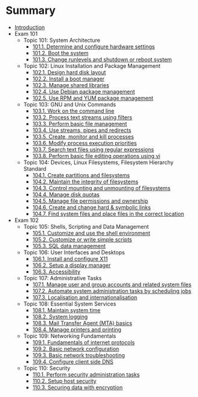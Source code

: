 # Summary

* [Introduction](README.md)
* Exam 101
	* Topic 101: System Architecture
		* [101.1. Determine and configure hardware settings](1011_determine_and_configure_hardware_settings.md)
		* [101.2. Boot the system](1012_boot_the_system.md)
		* [101.3. Change runlevels and shutdown or reboot system](1013_change_runlevels_and_shutdown_or_reboot_system.md)
	* Topic 102: Linux Installation and Package Management
		* [102.1. Design hard disk layout](1021_design_hard_disk_layout.md)
		* [102.2. Install a boot manager](1022_install_a_boot_manager.md)
		* [102.3. Manage shared libraries](1023_manage_shared_libraries.md)
		* [102.4. Use Debian package management](1024_use_debian_package_management.md)
		* [102.5. Use RPM and YUM package management](1025_use_rpm_and_yum_package_management.md)
	* Topic 103: GNU and Unix Commands
		* [103.1. Work on the command line](1031_work_on_the_command_line.md)
		* [103.2. Process text streams using filters](1032_process_text_streams_using_filters.md)
		* [103.3. Perform basic file management](1033_perform_basic_file_management.md)
		* [103.4. Use streams, pipes and redirects](1034_use_streams,_pipes_and_redirects.md)
		* [103.5. Create, monitor and kill processes](1035_create,_monitor_and_kill_processes.md)
		* [103.6. Modify process execution priorities](1036_modify_process_execution_priorities.md)
		* [103.7. Search text files using regular expressions](1037_search_text_files_using_regular_expressions.md)
		* [103.8. Perform basic file editing operations using vi](1038_perform_basic_file_editing_operations_using_vi.md)
	* Topic 104: Devices, Linux Filesystems, Filesystem Hierarchy Standard
		* [104.1. Create partitions and filesystems](1041_create_partitions_and_filesystems.md)
		* [104.2. Maintain the integrity of filesystems](1042_maintain_the_integrity_of_filesystems.md)
		* [104.3. Control mounting and unmounting of filesystems](1043_control_mounting_and_unmounting_of_filesystems.md)
		* [104.4. Manage disk quotas](1044_manage_disk_quotas.md)
		* [104.5. Manage file permissions and ownership](1045_manage_file_permissions_and_ownership.md)
		* [104.6. Create and change hard & symbolic links](1046_create_and_change_hard_&_symbolic_links.md)
		* [104.7. Find system files and place files in the correct location](1047_find_system_files_and_place_files_in_the_correct_location.md)
* Exam 102
	* Topic 105: Shells, Scripting and Data Management
		* [105.1. Customize and use the shell environment](1051_customize_and_use_the_shell_environment.md)
		* [105.2. Customize or write simple scripts](1052_customize_or_write_simple_scripts.md)
		* [105.3. SQL data management](1053_sql_data_management.md)
	* Topic 106: User Interfaces and Desktops
		* [106.1. Install and configure X11](1061_install_and_configure_x11.md)
		* [106.2. Setup a display manager](1062_setup_a_display_manager.md)
		* [106.3. Accessibility](1063_accessibility.md)
	* Topic 107: Administrative Tasks
		* [107.1. Manage user and group accounts and related system files](1071_manage_user_and_group_accounts_and_related_system_files.md)
		* [107.2. Automate system administration tasks by scheduling jobs](1072_automate_system_administration_tasks_by_scheduling_jobs.md)
		* [107.3. Localisation and internationalisation](1073_localisation_and_internationalisation.md)
	* Topic 108: Essential System Services
		* [108.1. Maintain system time](1081_maintain_system_time.md)
		* [108.2. System logging](1082_system_logging.md)
		* [108.3. Mail Transfer Agent (MTA) basics](1083_mail_transfer_agent_mta_basics.md)
		* [108.4. Manage printers and printing](1084_manage_printers_and_printing.md)
	* Topic 109: Networking Fundamentals
		* [109.1. Fundamentals of internet protocols](1091_fundamentals_of_internet_protocols.md)
		* [109.2. Basic network configuration](1092_basic_network_configuration.md)
		* [109.3. Basic network troubleshooting](1093_basic_network_troubleshooting.md)
		* [109.4. Configure client side DNS](1094_configure_client_side_dns.md)
	* Topic 110: Security
		* [110.1. Perform security administration tasks](1101_perform_security_administration_tasks.md)
		* [110.2. Setup host security](1102_setup_host_security.md)
		* [110.3. Securing data with encryption](1103_securing_data_with_encryption.md)
